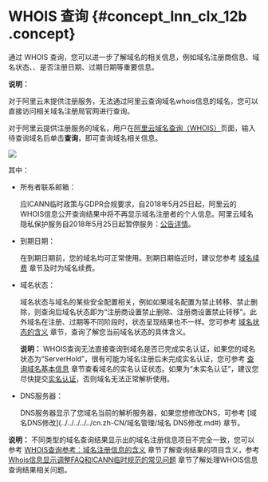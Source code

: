 # WHOIS 查询 {#concept_lnn_clx_12b .concept}

通过 WHOIS 查询，您可以进一步了解域名的相关信息，例如域名注册商信息、域名状态、、是否注册日期、过期日期等重要信息。

**说明：** 

对于阿里云未提供注册服务，无法通过阿里云查询域名whois信息的域名，您可以直接访问相关域名注册局官网进行查询。

对于阿里云提供注册服务的域名，用户在[阿里云域名查询（WHOIS）](https://whois.aliyun.com/)页面，输入待查询域名后单击**查询**，即可查询域名相关信息。

![](http://static-aliyun-doc.oss-cn-hangzhou.aliyuncs.com/assets/img/14338/154892600238073_zh-CN.png)

其中：

-   所有者联系邮箱：

    应ICANN临时政策与GDPR合规要求，自2018年5月25日起，阿里云的WHOIS信息公开查询结果中将不再显示域名注册者的个人信息。阿里云域名隐私保护服务自2018年5月25日起暂停服务：[公告详情](https://help.aliyun.com/noticelist/articleid/24129595.html)。

-   到期日期：

    在到期日期前，您的域名均可正常使用。到期日期临近时，建议您参考 [域名续费](../../../../../cn.zh-CN/域名管理/域名续费.md#) 章节及时为域名续费。

-   域名状态：

    域名状态与域名的某些安全配置相关，例如如果域名配置为禁止转移、禁止删除，则查询后域名状态即为“注册商设置禁止删除、注册商设置禁止转移”。此外域名在注册、过期等不同阶段时，状态呈现结果也不一样。您可参考 [域名状态的含义](cn.zh-CN/域名查询/WHOIS查询参考：域名状态的含义.md#) 章节，查询了解您当前域名状态的具体含义。

    **说明：** WHOIS查询无法直接查询到域名是否已完成实名认证，如果您的域名状态为“ServerHold”，很有可能为域名注册后未完成实名认证，您可参考 [查询域名基本信息](cn.zh-CN/域名查询/查看域名基本信息.md#) 章节查看域名的实名认证状态。如果为“未实名认证”，建议您尽快提交[实名认证](../../../../../cn.zh-CN/域名实名认证/域名实名认证概述.md#)，否则域名无法正常解析使用。

-   DNS服务器：

    DNS服务器显示了您域名当前的解析服务器，如果您想修改DNS，可参考 [域名DNS修改](../../../../../cn.zh-CN/域名管理/域名 DNS修改.md#) 章节。


**说明：** 不同类型的域名查询结果显示出的域名注册信息项目不完全一致，您可以参考 [WHOIS查询参考：域名注册信息的含义](cn.zh-CN/域名查询/WHOIS查询参考：域名注册信息的含义.md#) 章节了解查询结果的项目含义，参考 [Whois信息显示调整FAQ和ICANN临时规范的常见问题](https://help.aliyun.com/knowledge_detail/72403.html) 章节了解处理WHOIS信息查询结果相关问题。

